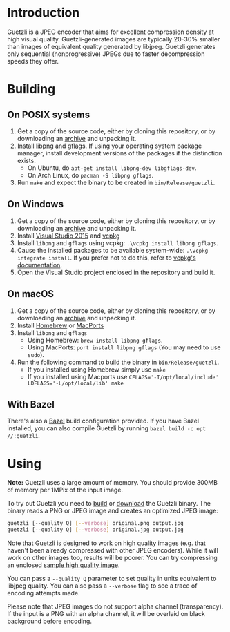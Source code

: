 # Introduction

Guetzli is a JPEG encoder that aims for excellent compression density at high
visual quality. Guetzli-generated images are typically 20-30% smaller than
images of equivalent quality generated by libjpeg. Guetzli generates only
sequential (nonprogressive) JPEGs due to faster decompression speeds they offer.

# Building

## On POSIX systems

1.  Get a copy of the source code, either by cloning this repository, or by
    downloading an
    [archive](https://github.com/google/guetzli/archive/master.zip) and
    unpacking it.
2.  Install [libpng](http://www.libpng.org/pub/png/libpng.html) and
    [gflags](https://github.com/gflags/gflags). If using your operating system
    package manager, install development versions of the packages if the
    distinction exists.
    *   On Ubuntu, do `apt-get install libpng-dev libgflags-dev`.
    *   On Arch Linux, do `pacman -S libpng gflags`.
3.  Run `make` and expect the binary to be created in `bin/Release/guetzli`.

## On Windows

1.  Get a copy of the source code, either by cloning this repository, or by
    downloading an
    [archive](https://github.com/google/guetzli/archive/master.zip) and
    unpacking it.
2.  Install [Visual Studio 2015](https://www.visualstudio.com) and
    [vcpkg](https://github.com/Microsoft/vcpkg)
3.  Install `libpng` and `gflags` using vcpkg: `.\vcpkg install libpng gflags`.
4.  Cause the installed packages to be available system-wide: `.\vcpkg integrate
    install`. If you prefer not to do this, refer to [vcpkg's
    documentation](https://github.com/Microsoft/vcpkg/blob/master/docs/EXAMPLES.md#example-1-2).
5.  Open the Visual Studio project enclosed in the repository and build it.

## On macOS

1.  Get a copy of the source code, either by cloning this repository, or by
    downloading an
    [archive](https://github.com/google/guetzli/archive/master.zip) and
    unpacking it.
2.  Install [Homebrew](https://brew.sh/) or [MacPorts](https://www.macports.org/)
3.  Install `libpng` and `gflags` 
    *   Using Homebrew: `brew install libpng gflags`.
    *   Using MacPorts: `port install libpng gflags` (You may need to use `sudo`).
4.  Run the following command to build the binary in `bin/Release/guetzli`.
    *   If you installed using Homebrew simply use `make`
    *   If you installed using Macports use `CFLAGS='-I/opt/local/include' LDFLAGS='-L/opt/local/lib' make`

## With Bazel

There's also a [Bazel](https://bazel.build) build configuration provided. If you
have Bazel installed, you can also compile Guetzli by running `bazel build -c opt //:guetzli`.

# Using

**Note:** Guetzli uses a large amount of memory. You should provide 300MB of
memory per 1MPix of the input image.

To try out Guetzli you need to [build](#building) or
[download](https://github.com/google/guetzli/releases) the Guetzli binary. The
binary reads a PNG or JPEG image and creates an optimized JPEG image:

```bash
guetzli [--quality Q] [--verbose] original.png output.jpg
guetzli [--quality Q] [--verbose] original.jpg output.jpg
```

Note that Guetzli is designed to work on high quality images (e.g. that haven't
been already compressed with other JPEG encoders). While it will work on other
images too, results will be poorer. You can try compressing an enclosed [sample
high quality
image](https://github.com/google/guetzli/releases/download/v0/bees.png).

You can pass a `--quality Q` parameter to set quality in units equivalent to
libjpeg quality. You can also pass a `--verbose` flag to see a trace of encoding
attempts made.

Please note that JPEG images do not support alpha channel (transparency). If the
input is a PNG with an alpha channel, it will be overlaid on black background
before encoding.
